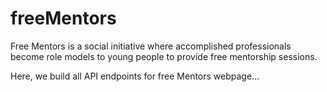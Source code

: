 # freeMentors

Free Mentors is a social initiative where accomplished professionals become role models to young people to provide free mentorship sessions.

Here, we build all API endpoints for free Mentors webpage...

